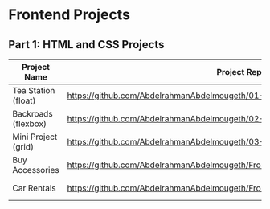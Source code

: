 # Frontend Projects

## Part 1: HTML and CSS Projects

Project Name  | Project Repository | Netlify Link
------------- | --------------- | ------------
Tea Station (float)   | https://github.com/AbdelrahmanAbdelmougeth/01-Tea-Station-Project                        |https://chic-syrniki-a4f0ba.netlify.app/
Backroads (flexbox)   |https://github.com/AbdelrahmanAbdelmougeth/02-Backroads-Project                           |https://effervescent-gumdrop-29a18c.netlify.app/
Mini Project (grid)   |https://github.com/AbdelrahmanAbdelmougeth/03-Mini-Project | none
Buy Accessories       |https://github.com/AbdelrahmanAbdelmougeth/Frontend_Projects/tree/main/Buy%20Accessories  |https://marvelous-cendol-9529da.netlify.app/
Car Rentals           |https://github.com/AbdelrahmanAbdelmougeth/Frontend_Projects/tree/main/Car%20Rentals     |https://65c8e1910d78902f87d5a233--jolly-churros-e15452.netlify.app/
